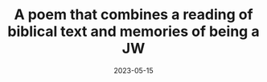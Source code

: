 ---
title: "A poem that combines a reading of biblical text and memories of being a JW"
date: "2023-05-15"
tags:
- "seedlings"
sr-due: 2023-11-15
sr-interval: 104
sr-ease: 250
---